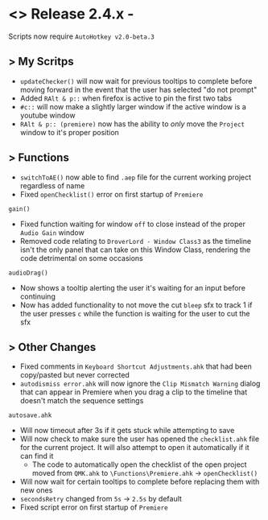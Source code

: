 # <> Release 2.4.x - 

Scripts now require `AutoHotkey v2.0-beta.3`

## > My Scritps
- `updateChecker()` will now wait for previous tooltips to complete before moving forward in the event that the user has selected "do not prompt"
- Added `RAlt & p::` when firefox is active to pin the first two tabs
- `#c::` will now make a slightly larger window if the active window is a youtube window
- `RAlt & p:: (premiere)` now has the ability to *only* move the `Project` window to it's proper position

## > Functions
- `switchToAE()` now able to find `.aep` file for the current working project regardless of name
- Fixed `openChecklist()` error on first startup of `Premiere` 

`gain()`
- Fixed function waiting for window `off` to close instead of the proper `Audio Gain` window
- Removed code relating to `DroverLord - Window Class3` as the timeline isn't the only panel that can take on this Window Class, rendering the code detrimental on some occasions

`audioDrag()`
- Now shows a tooltip alerting the user it's waiting for an input before continuing
- Now has added functionality to not move the cut `bleep` sfx to track 1 if the user presses `c` while the function is waiting for the user to cut the sfx

## > Other Changes
- Fixed comments in `Keyboard Shortcut Adjustments.ahk` that had been copy/pasted but never corrected
- `autodismiss error.ahk` will now ignore the `Clip Mismatch Warning` dialog that can appear in Premiere when you drag a clip to the timeline that doesn't match the sequence settings

`autosave.ahk`
- Will now timeout after 3s if it gets stuck while attempting to save
- Will now check to make sure the user has opened the `checklist.ahk` file for the current project. It will also attempt to open it automatically if it can find it
    - The code to automatically open the checklist of the open project moved from `QMK.ahk` to `\Functions\Premiere.ahk` -> `openChecklist()`
- Will now wait for certain tooltips to complete before replacing them with new ones
- `secondsRetry` changed from `5s` -> `2.5s` by default
- Fixed script error on first startup of `Premiere`